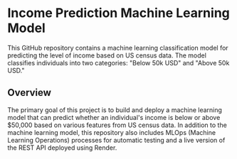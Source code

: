 # Income Prediction Machine Learning Model
This GitHub repository contains a machine learning classification model for predicting the level of income based on US census data. The model classifies individuals into two categories: "Below 50k USD" and "Above 50k USD."

## Overview
The primary goal of this project is to build and deploy a machine learning model that can predict whether an individual's income is below or above $50,000 based on various features from US census data. In addition to the machine learning model, this repository also includes MLOps (Machine Learning Operations) processes for automatic testing and a live version of the REST API deployed using Render.